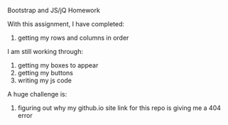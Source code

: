 Bootstrap and JS/jQ Homework

With this assignment, I have completed:
1. getting my rows and columns in order

I am still working through:
1. getting my boxes to appear
2. getting my buttons
3. writing my js code

A huge challenge is:
1. figuring out why my github.io site link for this repo is giving me a 404 error
